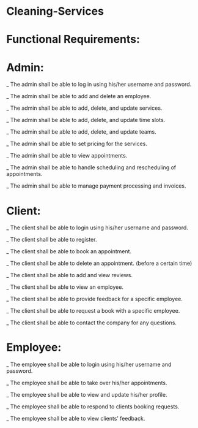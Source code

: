 # Cleaning-Services
# Functional Requirements:
# Admin:

_ The admin shall be able to log in using his/her username and password.

_ The admin shall be able to add and delete an employee. 

_ The admin shall be able to add, delete, and update services.

_ The admin shall be able to add, delete, and update time slots. 

_ The admin shall be able to add, delete, and update teams.

_ The admin shall be able to set pricing for the services.

_ The admin shall be able to view appointments.

_ The admin shall be able to handle scheduling and rescheduling of appointments.

_ The admin shall be able to manage payment processing and invoices.

# Client:

_ The client shall be able to login using his/her username and password.

_ The client shall be able to register. 

_ The client shall be able to book an appointment.

_ The client shall be able to delete an appointment. (before a certain time)

_ The client shall be able to add and view reviews.

_ The client shall be able to view an employee.

_ The client shall be able to provide feedback for a specific employee.

_ The client shall be able to request a book with a specific employee.

_ The client shall be able to contact the company for any questions.

# Employee:

_ The employee shall be able to login using his/her username and password.

_ The employee shall be able to take over his/her appointments.

_ The employee shall be able to view and update his/her profile.

_ The employee shall be able to respond to clients booking requests.

_ The employee shall be able to view clients’ feedback.
